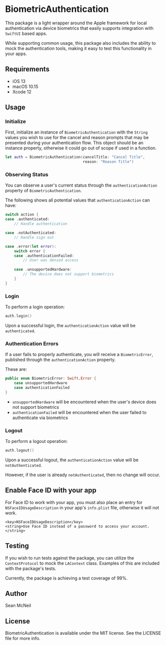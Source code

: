 # BiometricAuthentication

This package is a light wrapper around the Apple framework for local authentication via device biometrics that easily supports integration with `SwiftUI` based apps.

While supporting common usage, this package also includes the ability to mock the authentication tools, making it easy to test this functionality in your apps.

## Requirements
- iOS 13
- macOS 10.15
- Xcode 12

## Usage

### Initialize

First, initialize an instance of `BiometricAuthentication` with the `String` values you wish to use for the cancel and reason prompts that may be presented during your authentication flow. This object should be an instance property, otherwise it could go out of scope if used in a function.

```swift
let auth = BiometricAuthentication(cancelTitle: "Cancel Title", 
                                   reason: "Reason Title")
```

### Observing Status

You can observe a user's current status through the  `authenticationAction` property of `BiometricAuthentication`.

The following shows all potential values that `authenticationAction` can have:

```swift
switch action {
case .authenticated:
    // Handle authentication

case .notAuthenticated:
    // Handle sign out

case .error(let error):
    switch error {
    case .authenticationFailed:
        // User was denied access
        
    case .unsupportedHardware:
        // The device does not support biometrics
    }
}
```

### Login

To perform a login operation:

```swift
auth.login()
```

Upon a successful login, the `authenticationAction` value will be `authenticated`.

### Authentication Errors

If a user fails to properly authenticate, you will receive a `BiometricError`, published through the  `authenticationAction` property.

These are:
```swift
public enum BiometricError: Swift.Error {
    case unsupportedHardware
    case authenticationFailed
}
```

- `unsupportedHardware` will be encountered when the user's device does not support biometrics
- `authenticationFailed` will be encountered when the user failed to authenticate via biometrics

### Logout

To perform a logout operation:

```swift
auth.logout()
```
Upon a successful logout, the `authenticationAction` value will be `notAuthenticated`.

However, if the user is already `notAuthenticated`, then no change will occur.


## Enable Face ID with your app

For Face ID to work with your app, you must also place an entry for `NSFaceIDUsageDescription`  in your app's `info.plist` file, otherwise it will not work.

```
<key>NSFaceIDUsageDescription</key>
<string>Use Face ID instead of a password to access your account.</string>
```
## Testing

If you wish to run tests against the package, you can utilize the `ContextProtocol` to mock the `LAContext` class. Examples of this are included with the package's tests.

Currently, the package is achieving a test coverage of 99%.

## Author

Sean McNeil

## License

BiometricAuthentication is available under the MIT license. See the LICENSE file for more info.
